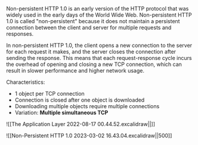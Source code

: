 Non-persistent HTTP 1.0 is an early version of the HTTP protocol that was widely used in the early days of the World Wide Web. Non-persistent HTTP 1.0 is called "non-persistent" because it does not maintain a persistent connection between the client and server for multiple requests and responses.

In non-persistent HTTP 1.0, the client opens a new connection to the server for each request it makes, and the server closes the connection after sending the response. This means that each request-response cycle incurs the overhead of opening and closing a new TCP connection, which can result in slower performance and higher network usage.

Characteristics:
- 1 object per TCP connection
- Connection is closed after one object is downloaded
- Downloading multiple objects require multiple connections
- Variation: **Multiple simultaneous TCP**

![[The Application Layer 2022-08-17 00.44.52.excalidraw||]]

![[Non-Persistent HTTP 1.0 2023-03-02 16.43.04.excalidraw||500]]

